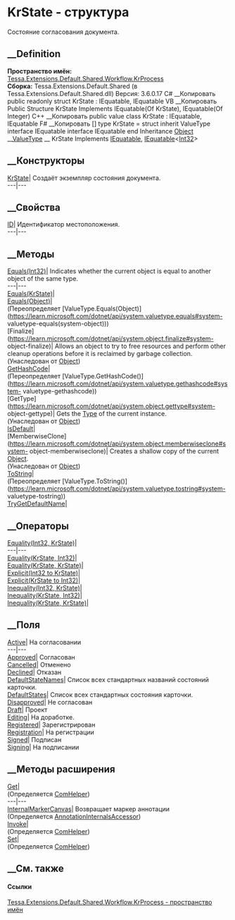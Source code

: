 # KrState - структура
Cостояние согласования документа.
## __Definition
 **Пространство имён:**
[Tessa.Extensions.Default.Shared.Workflow.KrProcess](N_Tessa_Extensions_Default_Shared_Workflow_KrProcess.htm)  
 **Сборка:** Tessa.Extensions.Default.Shared (в
Tessa.Extensions.Default.Shared.dll) Версия: 3.6.0.17
C# __Копировать
     public readonly struct KrState : IEquatable<KrState>, 
    	IEquatable<int>
VB __Копировать
     Public Structure KrState
    	Implements IEquatable(Of KrState), IEquatable(Of Integer)
C++ __Копировать
     public value class KrState : IEquatable<KrState>, 
    	IEquatable<int>
F# __Копировать
     [<SealedAttribute>]
    type KrState = 
        struct
            inherit ValueType
            interface IEquatable<KrState>
            interface IEquatable<int>
        end
Inheritance
    [Object](https://learn.microsoft.com/dotnet/api/system.object) __[ValueType](https://learn.microsoft.com/dotnet/api/system.valuetype) __ KrState
Implements
    [IEquatable](https://learn.microsoft.com/dotnet/api/system.iequatable-1)<KrState>, [IEquatable](https://learn.microsoft.com/dotnet/api/system.iequatable-1)<[Int32](https://learn.microsoft.com/dotnet/api/system.int32)>
##  __Конструкторы
[KrState](M_Tessa_Extensions_Default_Shared_Workflow_KrProcess_KrState__ctor.htm)|
Создаёт экземпляр состояния документа.  
---|---  
## __Свойства
[ID](P_Tessa_Extensions_Default_Shared_Workflow_KrProcess_KrState_ID.htm)|
Идентификатор местоположения.  
---|---  
## __Методы
[Equals(Int32)](M_Tessa_Extensions_Default_Shared_Workflow_KrProcess_KrState_Equals.htm)|
Indicates whether the current object is equal to another object of the same
type.  
---|---  
[Equals(KrState)](M_Tessa_Extensions_Default_Shared_Workflow_KrProcess_KrState_Equals_2.htm)|  
[Equals(Object)](M_Tessa_Extensions_Default_Shared_Workflow_KrProcess_KrState_Equals_1.htm)|  
(Переопределяет
[ValueType.Equals(Object)](https://learn.microsoft.com/dotnet/api/system.valuetype.equals#system-
valuetype-equals\(system-object\)))  
[Finalize](https://learn.microsoft.com/dotnet/api/system.object.finalize#system-
object-finalize)| Allows an object to try to free resources and perform other
cleanup operations before it is reclaimed by garbage collection.  
(Унаследован от
[Object](https://learn.microsoft.com/dotnet/api/system.object))  
[GetHashCode](M_Tessa_Extensions_Default_Shared_Workflow_KrProcess_KrState_GetHashCode.htm)|  
(Переопределяет
[ValueType.GetHashCode()](https://learn.microsoft.com/dotnet/api/system.valuetype.gethashcode#system-
valuetype-gethashcode))  
[GetType](https://learn.microsoft.com/dotnet/api/system.object.gettype#system-
object-gettype)| Gets the
[Type](https://learn.microsoft.com/dotnet/api/system.type) of the current
instance.  
(Унаследован от
[Object](https://learn.microsoft.com/dotnet/api/system.object))  
[IsDefault](M_Tessa_Extensions_Default_Shared_Workflow_KrProcess_KrState_IsDefault.htm)|  
[MemberwiseClone](https://learn.microsoft.com/dotnet/api/system.object.memberwiseclone#system-
object-memberwiseclone)| Creates a shallow copy of the current
[Object](https://learn.microsoft.com/dotnet/api/system.object).  
(Унаследован от
[Object](https://learn.microsoft.com/dotnet/api/system.object))  
[ToString](M_Tessa_Extensions_Default_Shared_Workflow_KrProcess_KrState_ToString.htm)|  
(Переопределяет
[ValueType.ToString()](https://learn.microsoft.com/dotnet/api/system.valuetype.tostring#system-
valuetype-tostring))  
[TryGetDefaultName](M_Tessa_Extensions_Default_Shared_Workflow_KrProcess_KrState_TryGetDefaultName.htm)|  
## __Операторы
[Equality(Int32,
KrState)](M_Tessa_Extensions_Default_Shared_Workflow_KrProcess_KrState_op_Equality.htm)|  
---|---  
[Equality(KrState,
Int32)](M_Tessa_Extensions_Default_Shared_Workflow_KrProcess_KrState_op_Equality_1.htm)|  
[Equality(KrState,
KrState)](M_Tessa_Extensions_Default_Shared_Workflow_KrProcess_KrState_op_Equality_2.htm)|  
[Explicit(Int32 to
KrState)](M_Tessa_Extensions_Default_Shared_Workflow_KrProcess_KrState_op_Explicit.htm)|  
[Explicit(KrState to
Int32)](M_Tessa_Extensions_Default_Shared_Workflow_KrProcess_KrState_op_Explicit_1.htm)|  
[Inequality(Int32,
KrState)](M_Tessa_Extensions_Default_Shared_Workflow_KrProcess_KrState_op_Inequality.htm)|  
[Inequality(KrState,
Int32)](M_Tessa_Extensions_Default_Shared_Workflow_KrProcess_KrState_op_Inequality_1.htm)|  
[Inequality(KrState,
KrState)](M_Tessa_Extensions_Default_Shared_Workflow_KrProcess_KrState_op_Inequality_2.htm)|  
## __Поля
[Active](F_Tessa_Extensions_Default_Shared_Workflow_KrProcess_KrState_Active.htm)|
На согласовании  
---|---  
[Approved](F_Tessa_Extensions_Default_Shared_Workflow_KrProcess_KrState_Approved.htm)|
Согласован  
[Cancelled](F_Tessa_Extensions_Default_Shared_Workflow_KrProcess_KrState_Cancelled.htm)|
Отменено  
[Declined](F_Tessa_Extensions_Default_Shared_Workflow_KrProcess_KrState_Declined.htm)|
Отказан  
[DefaultStateNames](F_Tessa_Extensions_Default_Shared_Workflow_KrProcess_KrState_DefaultStateNames.htm)|
Список всех стандартных названий состояний карточки.  
[DefaultStates](F_Tessa_Extensions_Default_Shared_Workflow_KrProcess_KrState_DefaultStates.htm)|
Список всех стандартных состояния карточки.  
[Disapproved](F_Tessa_Extensions_Default_Shared_Workflow_KrProcess_KrState_Disapproved.htm)|
Не согласован  
[Draft](F_Tessa_Extensions_Default_Shared_Workflow_KrProcess_KrState_Draft.htm)|
Проект  
[Editing](F_Tessa_Extensions_Default_Shared_Workflow_KrProcess_KrState_Editing.htm)|
На доработке.  
[Registered](F_Tessa_Extensions_Default_Shared_Workflow_KrProcess_KrState_Registered.htm)|
Зарегистрирован  
[Registration](F_Tessa_Extensions_Default_Shared_Workflow_KrProcess_KrState_Registration.htm)|
На регистрации  
[Signed](F_Tessa_Extensions_Default_Shared_Workflow_KrProcess_KrState_Signed.htm)|
Подписан  
[Signing](F_Tessa_Extensions_Default_Shared_Workflow_KrProcess_KrState_Signing.htm)|
На подписании  
## __Методы расширения
[Get](M_Tessa_Extensions_Default_Client_EDS_ComHelper_Get.htm)|  
(Определяется
[ComHelper](T_Tessa_Extensions_Default_Client_EDS_ComHelper.htm))  
---|---  
[InternalMarkerCanvas](M_Tessa_UI_Views_Charting_Annotations_AnnotationInternalsAccessor_InternalMarkerCanvas.htm)|
Возвращает маркер аннотации  
(Определяется
[AnnotationInternalsAccessor](T_Tessa_UI_Views_Charting_Annotations_AnnotationInternalsAccessor.htm))  
[Invoke](M_Tessa_Extensions_Default_Client_EDS_ComHelper_Invoke.htm)|  
(Определяется
[ComHelper](T_Tessa_Extensions_Default_Client_EDS_ComHelper.htm))  
[Set](M_Tessa_Extensions_Default_Client_EDS_ComHelper_Set.htm)|  
(Определяется
[ComHelper](T_Tessa_Extensions_Default_Client_EDS_ComHelper.htm))  
##  __См. также
#### Ссылки
[Tessa.Extensions.Default.Shared.Workflow.KrProcess - пространство
имён](N_Tessa_Extensions_Default_Shared_Workflow_KrProcess.htm)
